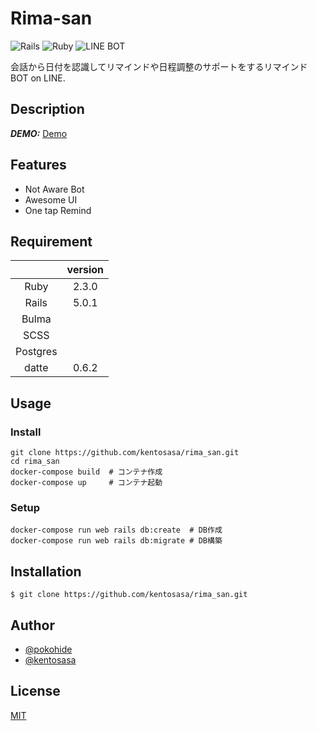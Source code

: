 # Rima-san
![Rails](https://img.shields.io/badge/Rails-5.0.1-orange.svg) ![Ruby](https://img.shields.io/badge/Ruby-2.3.0-red.svg)
![LINE BOT](https://img.shields.io/badge/LINE%20BOT--brightgreen.svg)

会話から日付を認識してリマインドや日程調整のサポートをするリマインドBOT on LINE.

## Description

***DEMO:***
[Demo](https://www.youtube.com/watch?v=FRZqDVY_j-c)

## Features

- Not Aware Bot
- Awesome UI
- One tap Remind

## Requirement

|     |version|
|:---:|:----:|
|Ruby|2.3.0|
|Rails|5.0.1|
|Bulma||
|SCSS||
|Postgres||
|datte|0.6.2|

## Usage

### Install
```
git clone https://github.com/kentosasa/rima_san.git
cd rima_san
docker-compose build  # コンテナ作成
docker-compose up     # コンテナ起動
```

### Setup

```
docker-compose run web rails db:create  # DB作成
docker-compose run web rails db:migrate # DB構築
```

## Installation

    $ git clone https://github.com/kentosasa/rima_san.git

## Author

- [@pokohide](https://github.com/hyde2able)
- [@kentosasa](https://github.com/kentosasa)

## License

[MIT](http://b4b4r07.mit-license.org)

